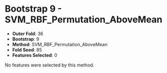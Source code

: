 # Bootstrap 9 - SVM_RBF_Permutation_AboveMean

- **Outer Fold**: 36
- **Bootstrap**: 9
- **Method**: SVM_RBF_Permutation_AboveMean
- **Fold Seed**: 85
- **Features Selected**: 0

No features were selected by this method.
